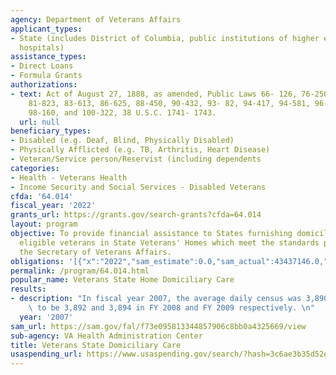 ```yaml
---
agency: Department of Veterans Affairs
applicant_types:
- State (includes District of Columbia, public institutions of higher education and
  hospitals)
assistance_types:
- Direct Loans
- Formula Grants
authorizations:
- text: Act of August 27, 1888, as amended, Public Laws 66- 126, 76-250, 78-202, 80-531,
    81-823, 83-613, 86-625, 88-450, 90-432, 93- 82, 94-417, 94-581, 96-151, 97-251,
    98-160, and 100-322, 38 U.S.C. 1741- 1743.
  url: null
beneficiary_types:
- Disabled (e.g. Deaf, Blind, Physically Disabled)
- Physically Afflicted (e.g. TB, Arthritis, Heart Disease)
- Veteran/Service person/Reservist (including dependents
categories:
- Health - Veterans Health
- Income Security and Social Services - Disabled Veterans
cfda: '64.014'
fiscal_year: '2022'
grants_url: https://grants.gov/search-grants?cfda=64.014
layout: program
objective: To provide financial assistance to States furnishing domiciliary care to
  eligible veterans in State Veterans' Homes which meet the standards prescribed by
  the Secretary of Veterans Affairs.
obligations: '[{"x":"2022","sam_estimate":0.0,"sam_actual":43437146.0,"usa_spending_actual":43500489.47},{"x":"2023","sam_estimate":49095000.0,"sam_actual":0.0,"usa_spending_actual":45887017.03},{"x":"2024","sam_estimate":55402000.0,"sam_actual":0.0,"usa_spending_actual":43436945.17}]'
permalink: /program/64.014.html
popular_name: Veterans State Home Domiciliary Care
results:
- description: "In fiscal year 2007, the average daily census was 3,890 and is projected\
    \ to be 3,892 and 3,894 in FY 2008 and FY 2009 respectively. \n"
  year: '2007'
sam_url: https://sam.gov/fal/f73e095813344857906c8bb0a4325669/view
sub-agency: VA Health Administration Center
title: Veterans State Domiciliary Care
usaspending_url: https://www.usaspending.gov/search/?hash=3c6ae3b35d52ecb7dd2484b4182ee399
---
```

